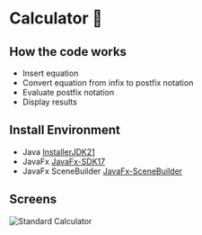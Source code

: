 # Calculator :rocket:
## How the code works
- Insert equation
- Convert equation from infix to postfix notation
- Evaluate postfix notation 
- Display results
## Install Environment
- Java [InstallerJDK21](https://www.oracle.com/java/technologies/downloads/#jdk21-windows)
- JavaFx [JavaFx-SDK17](https://gluonhq.com/products/javafx/)
- JavaFx SceneBuilder [JavaFx-SceneBuilder](https://gluonhq.com/products/scene-builder/)
## Screens
![Standard Calculator](https://github.com/ZEZOH20/pet/blob/main/projectScreens/calculator1.png)
